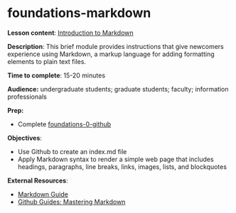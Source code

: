 # foundations-markdown

**Lesson content**: [Introduction to Markdown](https://github.com/learn-static/foundations-markdown/blob/main/intro-markdown.md)

**Description**: This brief module provides instructions that give newcomers experience using Markdown, a markup language for adding formatting elements to plain text files.

**Time to complete**: 15-20 minutes

**Audience:** undergraduate students; graduate students; faculty; information professionals

**Prep:**
- Complete [foundations-0-github](https://github.com/learn-static/foundations-0-github)

**Objectives**: 
- Use Github to create an index.md file
- Apply Markdown syntax to render a simple web page that includes headings, paragraphs, line breaks, links, images, lists, and blockquotes

**External Resources**:
- [Markdown Guide](https://www.markdownguide.org/cheat-sheet/)
- [Github Guides: Mastering Markdown](https://guides.github.com/features/mastering-markdown/)
